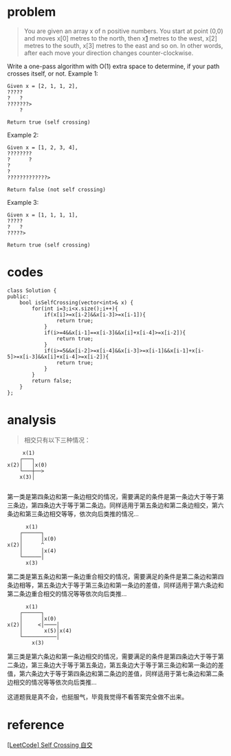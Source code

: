 # problem
>You are given an array x of n positive numbers. You start at point (0,0) and moves x[0] metres to the north, then x[1] metres to the west, x[2] metres to the south, x[3] metres to the east and so on. In other words, after each move your direction changes counter-clockwise.

Write a one-pass algorithm with O(1) extra space to determine, if your path crosses itself, or not.
Example 1:
```
Given x = [2, 1, 1, 2],
?????
?   ?
???????>
    ?

Return true (self crossing)
```
Example 2:
```
Given x = [1, 2, 3, 4],
????????
?      ?
?
?
?????????????>

Return false (not self crossing)
```
Example 3:
```
Given x = [1, 1, 1, 1],
?????
?   ?
?????>

Return true (self crossing)
```

# codes
```
class Solution {
public:
    bool isSelfCrossing(vector<int>& x) {
        for(int i=3;i<x.size();i++){
            if(x[i]>=x[i-2]&&x[i-3]>=x[i-1]){
                return true;
            }
            if(i>=4&&x[i-1]==x[i-3]&&x[i]+x[i-4]>=x[i-2]){
                return true;
            }
            if(i>=5&&x[i-2]>=x[i-4]&&x[i-3]>=x[i-1]&&x[i-1]+x[i-5]>=x[i-3]&&x[i]+x[i-4]>=x[i-2]){
                return true;
            }
        }
        return false;
    }
};
```

# analysis
>相交只有以下三种情况：
```
     x(1)
    ┌───┐
x(2)│   │x(0)
    └───┼──>
    x(3)│
        
```
第一类是第四条边和第一条边相交的情况，需要满足的条件是第一条边大于等于第三条边，第四条边大于等于第二条边。同样适用于第五条边和第二条边相交，第六条边和第三条边相交等等，依次向后类推的情况...

```
      x(1)
    ┌──────┐
    │      │x(0)
x(2)│      ^
    │      │x(4)
    └──────│
      x(3)
```
第二类是第五条边和第一条边重合相交的情况，需要满足的条件是第二条边和第四条边相等，第五条边大于等于第三条边和第一条边的差值，同样适用于第六条边和第二条边重合相交的情况等等依次向后类推...

```
      x(1)
    ┌──────┐
    │      │x(0)
x(2)│     <│────│
    │       x(5)│x(4)
    └───────────│
        x(3)
```
第三类是第六条边和第一条边相交的情况，需要满足的条件是第四条边大于等于第二条边，第三条边大于等于第五条边，第五条边大于等于第三条边和第一条边的差值，第六条边大于等于第四条边和第二条边的差值，同样适用于第七条边和第二条边相交的情况等等依次向后类推...

这道题我是真不会，也挺服气，毕竟我觉得不看答案完全做不出来。

# reference
[[LeetCode] Self Crossing 自交][1]

[1]: http://www.cnblogs.com/grandyang/p/5216856.html

